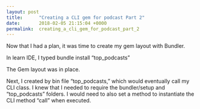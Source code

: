 ```yaml
---
layout: post
title:      "Creating a CLI gem for podcast Part 2"
date:       2018-02-05 21:15:04 +0000
permalink:  creating_a_cli_gem_for_podcast_part_2
---
```



Now that I had a plan, it was time to create my gem layout with Bundler.

In learn IDE, I typed bundle install “top_podcasts”

The Gem layout was in place.

Next, I created by bin file “top_podcasts,” which would eventually call my CLI class. I knew that I needed to require the bundler/setup and “top_podcasts” folders. I would need to also set a method to instantiate the CLI method “call” when executed.

